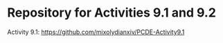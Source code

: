 # Repository for Activities 9.1 and 9.2

Activity 9.1: https://github.com/mixolydianxiv/PCDE-Activity9.1
